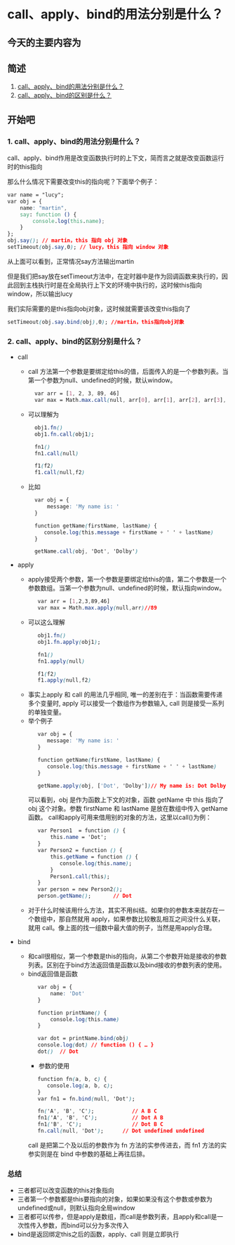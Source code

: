 # call、apply、bind的用法分别是什么？

## 今天的主要内容为

## 简述

1. [call、apply、bind的用法分别是什么？](#jump1)
2. [call、apply、bind的区别是什么？](#jump2)


## 开始吧

###  <span id="jump1">1. call、apply、bind的用法分别是什么？</span>

call、apply、bind作用是改变函数执行时的上下文，简而言之就是改变函数运行时的this指向

那么什么情况下需要改变this的指向呢？下面举个例子：
```css
var name = "lucy";
var obj = {
    name: "martin",
    say: function () {
        console.log(this.name);
    }
};
obj.say(); // martin，this 指向 obj 对象
setTimeout(obj.say,0); // lucy，this 指向 window 对象
```
从上面可以看到，正常情况say方法输出martin

但是我们把say放在setTimeout方法中，在定时器中是作为回调函数来执行的，因此回到主栈执行时是在全局执行上下文的环境中执行的，这时候this指向window，所以输出lucy

我们实际需要的是this指向obj对象，这时候就需要该改变this指向了
```css
setTimeout(obj.say.bind(obj),0); //martin，this指向obj对象
```
###  <span id="jump2">2. call、apply、bind的区别分别是什么？</span>
* call
  * call 方法第一个参数是要绑定给this的值，后面传入的是一个参数列表。当第一个参数为null、undefined的时候，默认window。
     ```css
       var arr = [1, 2, 3, 89, 46]
       var max = Math.max.call(null, arr[0], arr[1], arr[2], arr[3], arr[4])//89
     ```
  * 可以理解为
    ```css
      obj1.fn() 
      obj1.fn.call(obj1);

      fn1()
      fn1.call(null)

      f1(f2)
      f1.call(null,f2)
    ```
  * 比如
    ```css
      var obj = {
          message: 'My name is: '
      }

      function getName(firstName, lastName) {
         console.log(this.message + firstName + ' ' + lastName)
      }

      getName.call(obj, 'Dot', 'Dolby')
    ```

* apply
  * apply接受两个参数，第一个参数是要绑定给this的值，第二个参数是一个参数数组。当第一个参数为null、undefined的时候，默认指向window。
    ```css
       var arr = [1,2,3,89,46]
       var max = Math.max.apply(null,arr)//89
    ```
  * 可以这么理解
    ```css
       obj1.fn() 
       obj1.fn.apply(obj1);

       fn1()
       fn1.apply(null)

       f1(f2)
       f1.apply(null,f2)
    ```
  * 事实上apply 和 call 的用法几乎相同, 唯一的差别在于：当函数需要传递多个变量时, apply 可以接受一个数组作为参数输入, call 则是接受一系列的单独变量。
  * 举个例子
    ```css
       var obj = {
          message: 'My name is: '
       }

       function getName(firstName, lastName) {
          console.log(this.message + firstName + ' ' + lastName)
       }

       getName.apply(obj, ['Dot', 'Dolby'])// My name is: Dot Dolby
    ```
    可以看到，obj 是作为函数上下文的对象，函数 getName 中 this 指向了 obj 这个对象。参数 firstName 和 lastName 是放在数组中传入 getName 函数。
    call和apply可用来借用别的对象的方法，这里以call()为例：
    ```css
       var Person1  = function () {
           this.name = 'Dot';
       }
       var Person2 = function () {
           this.getName = function () {
              console.log(this.name);
           }
           Person1.call(this);
       }
       var person = new Person2();
       person.getName();       // Dot
    ```
  * 对于什么时候该用什么方法，其实不用纠结。如果你的参数本来就存在一个数组中，那自然就用 apply，如果参数比较散乱相互之间没什么关联，就用 call。像上面的找一组数中最大值的例子，当然是用apply合理。
* bind
  * 和call很相似，第一个参数是this的指向，从第二个参数开始是接收的参数列表。区别在于bind方法返回值是函数以及bind接收的参数列表的使用。
  * bind返回值是函数
    ```css
       var obj = {
           name: 'Dot'
       }    

       function printName() {
           console.log(this.name)
       }

       var dot = printName.bind(obj)
       console.log(dot) // function () { … }
       dot()  // Dot
    ```
    * 参数的使用
    ```css
       function fn(a, b, c) {
          console.log(a, b, c);
       }
       var fn1 = fn.bind(null, 'Dot');

       fn('A', 'B', 'C');            // A B C
       fn1('A', 'B', 'C');           // Dot A B
       fn1('B', 'C');                // Dot B C
       fn.call(null, 'Dot');      // Dot undefined undefined
    ```
    call 是把第二个及以后的参数作为 fn 方法的实参传进去，而 fn1 方法的实参实则是在 bind 中参数的基础上再往后排。
    

### 总结
* 三者都可以改变函数的this对象指向
* 三者第一个参数都是this要指向的对象，如果如果没有这个参数或参数为undefined或null，则默认指向全局window
* 三者都可以传参，但是apply是数组，而call是参数列表，且apply和call是一次性传入参数，而bind可以分为多次传入
* bind是返回绑定this之后的函数，apply、call 则是立即执行
